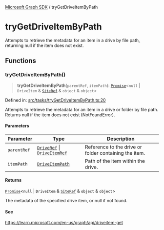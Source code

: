 [Microsoft Graph SDK](README.md) / tryGetDriveItemByPath

# tryGetDriveItemByPath

Attempts to retrieve the metadata for an item in a drive by file path, returning null if the item does not exist.

## Functions

### tryGetDriveItemByPath()

> **tryGetDriveItemByPath**(`parentRef`, `itemPath`): [`Promise`](https://developer.mozilla.org/docs/Web/JavaScript/Reference/Global_Objects/Promise)\<`null` \| `DriveItem` & [`SiteRef`](Site-1.md#siteref) & `object` & `object`\>

Defined in: [src/tasks/tryGetDriveItemByPath.ts:20](https://github.com/Future-Secure-AI/microsoft-graph/blob/main/src/tasks/tryGetDriveItemByPath.ts#L20)

Attempts to retrieve the metadata for an item in a drive or folder by file path.
Returns null if the item does not exist (NotFoundError).

#### Parameters

| Parameter | Type | Description |
| ------ | ------ | ------ |
| `parentRef` | [`DriveRef`](Drive-1.md#driveref) \| [`DriveItemRef`](DriveItem-1.md#driveitemref) | Reference to the drive or folder containing the item. |
| `itemPath` | [`DriveItemPath`](DriveItem-1.md#driveitempath) | Path of the item within the drive. |

#### Returns

[`Promise`](https://developer.mozilla.org/docs/Web/JavaScript/Reference/Global_Objects/Promise)\<`null` \| `DriveItem` & [`SiteRef`](Site-1.md#siteref) & `object` & `object`\>

The metadata of the specified drive item, or null if not found.

#### See

https://learn.microsoft.com/en-us/graph/api/driveitem-get
